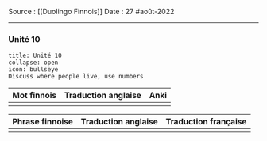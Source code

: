 Source : [[Duolingo Finnois]]
Date : 27 #août-2022
***
### Unité 10
```ad-abstract 
title: Unité 10
collapse: open
icon: bullseye
Discuss where people live, use numbers
```

| Mot finnois | Traduction anglaise | Anki |
| ----------- | ------------------- | ---- |
|             |                     |      |

| Phrase finnoise | Traduction anglaise | Traduction française |
| --------------- | ------------------- | -------------------- |
|                 |                     |                      |


